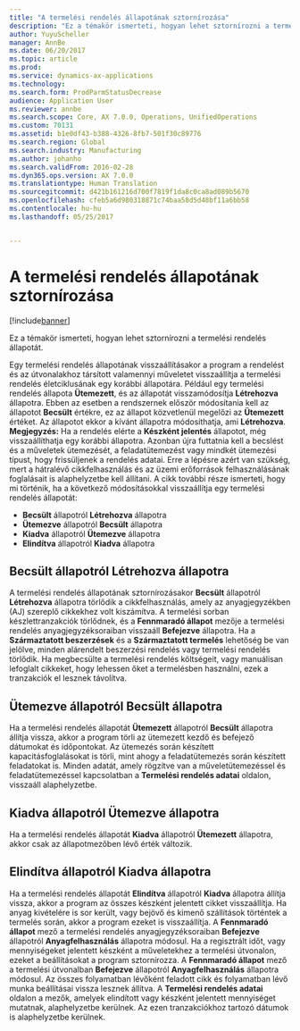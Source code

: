 ```yaml
---
title: "A termelési rendelés állapotának sztornírozása"
description: "Ez a témakör ismerteti, hogyan lehet sztornírozni a termelési rendelés állapotát."
author: YuyuScheller
manager: AnnBe
ms.date: 06/20/2017
ms.topic: article
ms.prod: 
ms.service: dynamics-ax-applications
ms.technology: 
ms.search.form: ProdParmStatusDecrease
audience: Application User
ms.reviewer: annbe
ms.search.scope: Core, AX 7.0.0, Operations, UnifiedOperations
ms.custom: 70131
ms.assetid: b1e0df43-b388-4326-8fb7-501f30c89776
ms.search.region: Global
ms.search.industry: Manufacturing
ms.author: johanho
ms.search.validFrom: 2016-02-28
ms.dyn365.ops.version: AX 7.0.0
ms.translationtype: Human Translation
ms.sourcegitcommit: d421b161216d700f7819f1da8c0ca8ad089b5670
ms.openlocfilehash: cfeb5a6d980318871c74baa58d5d48bf11a6bb58
ms.contentlocale: hu-hu
ms.lasthandoff: 05/25/2017


---
```


# <a name="reverse-the-production-order-status"></a>A termelési rendelés állapotának sztornírozása

[!include[banner](../includes/banner.md)]


Ez a témakör ismerteti, hogyan lehet sztornírozni a termelési rendelés állapotát. 

Egy termelési rendelés állapotának visszaállításakor a program a rendelést és az útvonalakhoz társított valamennyi műveletet visszaállítja a termelési rendelés életciklusának egy korábbi állapotára. Például egy termelési rendelés állapota **Ütemezett**, és az állapotát visszamódosítja **Létrehozva** állapotra. Ebben az esetben a rendszernek először módosítania kell az állapotot **Becsült** értékre, ez az állapot közvetlenül megelőzi az **Ütemezett** értéket. Az állapotot ekkor a kívánt állapotra módosíthatja, ami **Létrehozva**. **Megjegyzés:** Ha a rendelés elérte a **Készként jelentés** állapotot, még visszaállíthatja egy korábbi állapotra. Azonban újra futtatnia kell a becslést és a műveletek ütemezését, a feladatütemezést vagy mindkét ütemezési típust, hogy frissüljenek a rendelés adatai. Erre a lépésre azért van szükség, mert a hátralévő cikkfelhasználás és az üzemi erőforrások felhasználásának foglalásait is alaphelyzetbe kell állítani. A cikk további része ismerteti, hogy mi történik, ha a következő módosításokkal visszaállítja egy termelési rendelés állapotát:

-   **Becsült** állapotról **Létrehozva** állapotra
-   **Ütemezve** állapotról **Becsült** állapotra
-   **Kiadva** állapotról **Ütemezve** állapotra
-   **Elindítva** állapotról **Kiadva** állapotra

## <a name="from-estimated-to-created"></a>Becsült állapotról Létrehozva állapotra
A termelési rendelés állapotának sztornírozásakor **Becsült** állapotról **Létrehozva** állapotra törlődik a cikkfelhasználás, amely az anyagjegyzékben (AJ) szereplő cikkekhez volt kiszámítva. A termelési sorban készlettranzakciók törlődnek, és a **Fennmaradó állapot** mezője a termelési rendelés anyagjegyzéksoraiban visszaáll **Befejezve** állapotra. Ha a **Származtatott beszerzések** és a **Származtatott termelés** lehetőség be van jelölve, minden alárendelt beszerzési rendelés vagy termelési rendelés törlődik. Ha megbecsülte a termelési rendelés költségeit, vagy manuálisan lefoglalt cikkeket, hogy lehessen őket a termelésben használni, ezek a tranzakciók el lesznek távolítva.

## <a name="from-scheduled-to-estimated"></a>Ütemezve állapotról Becsült állapotra
Ha a termelési rendelés állapotát **Ütemezett** állapotról **Becsült** állapotra állítja vissza, akkor a program törli az ütemezett kezdő és befejező dátumokat és időpontokat. Az ütemezés során készített kapacitásfoglalásokat is törli, mint ahogy a feladatütemezés során készített feladatokat is. Minden adatát, amely rögzítve van a műveletütemezéssel és feladatütemezéssel kapcsolatban a **Termelési rendelés adatai** oldalon, visszaáll alaphelyzetbe.

## <a name="from-released-to-scheduled"></a>Kiadva állapotról Ütemezve állapotra
Ha a termelési rendelés állapotát **Kiadva** állapotról **Ütemezett** állapotra, akkor csak az állapotmezőben lévő érték változik.

## <a name="from-started-to-released"></a>Elindítva állapotról Kiadva állapotra
Ha a termelési rendelés állapotát **Elindítva** állapotról **Kiadva** állapotra állítja vissza, akkor a program az összes készként jelentett cikket visszaállítja. Ha anyag kivételére is sor került, vagy bejövő és kimenő szállítások történtek a termelés során, akkor a program ezeket is visszaállítja. A **Fennmaradó állapot** mező a termelési rendelés anyagjegyzéksoraiban **Befejezve** állapotról **Anyagfelhasználás** állapotra módosul. Ha a regisztrált időt, vagy mennyiségeket jelentett készként a műveletekhez a termelési útvonalon, ezeket a beállításokat a program sztornírozza. A **Fennmaradó állapot** mező a termelési útvonalban **Befejezve** állapotról **Anyagfelhasználás** állapotra módosul. Az összes folyamatban lévőként feladott cikk és folyamatban lévő munka beállításai vissza lesznek állítva. A **Termelési rendelés adatai** oldalon a mezők, amelyek elindított vagy készként jelentett mennyiséget mutatnak, alaphelyzetbe kerülnek. Az ezen tranzakciókhoz tartozó dátumok is alaphelyzetbe kerülnek.




